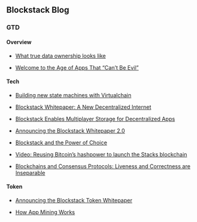 ## Blockstack Blog

### GTD

#### Overview

- [What true data ownership looks like](https://blog.blockstack.org/gaining-ownership-of-our-digital-lives/)

- [Welcome to the Age of Apps That “Can’t Be Evil”
](https://blog.blockstack.org/welcome-to-the-age-of-apps-that-cant-be-evil/)

#### Tech

- [Building new state machines with Virtualchain](https://blog.blockstack.org/virtualchain-research-paper-published-at-dccl16/)

- [Blockstack Whitepaper: A New Decentralized Internet](https://blog.blockstack.org/blockstack-whitepaper-part-1/)

- [Blockstack Enables Multiplayer Storage for Decentralized Apps
](https://blog.blockstack.org/connecting-users-and-their-data-on-the-decentralized-internet/)

- [Announcing the Blockstack Whitepaper 2.0](https://blog.blockstack.org/announcing-the-blockstack-whitepaper-2-0/)

- [Blockstack and the Power of Choice](https://blog.blockstack.org/blockstack-and-the-power-of-choice/)

- [Video: Reusing Bitcoin’s hashpower to launch the Stacks blockchain](https://blog.blockstack.org/video-reusing-bitcoins-hashpower-to-launch-the-stacks-blockchain/)

- [Blockchains and Consensus Protocols: Liveness and Correctness are Inseparable](https://blog.blockstack.org/blockchains-and-consensus-protocols-liveness-and-correctness-are-inseparable/)

#### Token

- [Announcing the Blockstack Token Whitepaper](https://blog.blockstack.org/announcing-the-blockstack-token-whitepaper/)

- [How App Mining Works](https://blog.blockstack.org/app-mining-game-theory-algorithm-design/)
